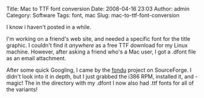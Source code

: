 Title: Mac to TTF font conversion
Date: 2008-04-16 23:03
Author: admin
Category: Software
Tags: font, mac
Slug: mac-to-ttf-font-conversion

I know i haven't posted in a while.

I'm working on a friend's web site, and needed a specific font for the
title graphic. I couldn't find it *anywhere* as a free TTF download
for my Linux machine. However, after asking a friend who's a Mac user, I
got a .dfont file as an email attachment.

After some quick Googling, I came by the
[fondu](http://sourceforge.net/projects/fondu/) project on SourceForge.
I didn't look into it in depth, but I just grabbed the i386 RPM,
installed it, and - magic! The in the directory with my .dfont I now
also had .ttf fonts for all of the variants!
